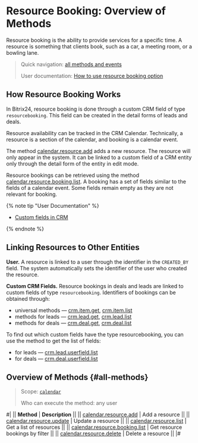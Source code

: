 # Resource Booking: Overview of Methods

Resource booking is the ability to provide services for a specific time. A resource is something that clients book, such as a car, a meeting room, or a bowling lane.

> Quick navigation: [all methods and events](#all-methods) 
> 
> User documentation: [How to use resource booking option](https://helpdesk.bitrix24.com/open/15375256/)

## How Resource Booking Works

In Bitrix24, resource booking is done through a custom CRM field of type `resourcebooking`. This field can be created in the detail forms of leads and deals.

Resource availability can be tracked in the CRM Calendar. Technically, a resource is a section of the calendar, and booking is a calendar event.

The method [calendar.resource.add](./calendar-resource-add.md) adds a new resource. The resource will only appear in the system. It can be linked to a custom field of a CRM entity only through the detail form of the entity in edit mode.

Resource bookings can be retrieved using the method [calendar.resource.booking.list](./calendar-resource-booking-list.md). A booking has a set of fields similar to the fields of a calendar event. Some fields remain empty as they are not relevant for booking.

{% note tip "User Documentation" %}

- [Custom fields in CRM](https://helpdesk.bitrix24.com/open/22067852/)

{% endnote %}

## Linking Resources to Other Entities

**User.** A resource is linked to a user through the identifier in the `CREATED_BY` field. The system automatically sets the identifier of the user who created the resource.

**Custom CRM Fields.** Resource bookings in deals and leads are linked to custom fields of type `resourcebooking`. Identifiers of bookings can be obtained through:
- universal methods — [crm.item.get](../../crm/universal/crm-item-get.md), [crm.item.list](../../crm/universal/crm-item-list.md)
- methods for leads — [crm.lead.get](../../crm/leads/crm-lead-get.md), [crm.lead.list](../../crm/leads/crm-lead-list.md)
- methods for deals — [crm.deal.get](../../crm/deals/crm-deal-get.md), [crm.deal.list](../../crm/deals/crm-deal-list.md) 

To find out which custom fields have the type resourcebooking, you can use the method to get the list of fields:
- for leads — [crm.lead.userfield.list](../../crm/leads/userfield/crm-lead-userfield-list.md) 
- for deals — [crm.deal.userfield.list](../../crm/deals/user-defined-fields/crm-deal-userfield-list.md)

## Overview of Methods {#all-methods}

> Scope: [`calendar`](../../scopes/permissions.md)
>
> Who can execute the method: any user

#| 
|| **Method** | **Description** ||
|| [calendar.resource.add](./calendar-resource-add.md) | Add a resource ||
|| [calendar.resource.update](./calendar-resource-update.md) | Update a resource ||
|| [calendar.resource.list](./calendar-resource-list.md) | Get a list of resources ||
|| [calendar.resource.booking.list](./calendar-resource-booking-list.md) | Get resource bookings by filter ||
|| [calendar.resource.delete](./calendar-resource-delete.md) | Delete a resource || 
|#